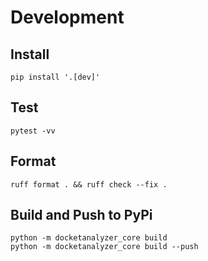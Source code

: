 # Development

## Install

```
pip install '.[dev]'
```

## Test

```
pytest -vv
```

## Format

```
ruff format . && ruff check --fix .
```

## Build and Push to PyPi

```
python -m docketanalyzer_core build
python -m docketanalyzer_core build --push
```
